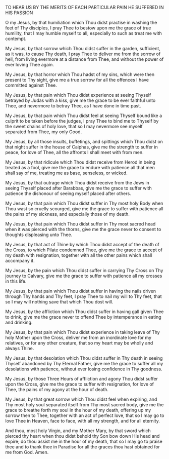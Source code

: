 
TO HEAR US BY THE MERITS OF EACH PARTICULAR PAIN HE SUFFERED IN HIS PASSION

O my Jesus, by that humiliation which Thou didst practise in washing the feet of Thy disciples, I pray Thee to bestow upon me the grace of true humility, that I may humble myself to all, especially to such as treat me with contempt.

My Jesus, by that sorrow which Thou didst suffer in the garden, sufficient, as it was, to cause Thy death, I pray Thee to deliver me from the sorrow of hell, from living evermore at a distance from Thee, and without the power of ever loving Thee again.

My Jesus, by that horror which Thou hadst of my sins, which were then present to Thy sight, give me a true sorrow for all the offences I have committed against Thee.

My Jesus, by that pain which Thou didst experience at seeing Thyself betrayed by Judas with a kiss, give me the grace to be ever faithful unto Thee, and nevermore to betray Thee, as I have done in time past.

My Jesus, by that pain which Thou didst feel at seeing Thyself bound like a culprit to be taken before the judges, I pray Thee to bind me to Thyself by the sweet chains of holy love, that so I may nevermore see myself separated from Thee, my only Good.

My Jesus, by all those insults, buffetings, and spittings which Thou didst on that night suffer in the house of Caiphas, give me the strength to suffer in peace, for love of Thee, all the affronts I shall meet with from men.

My Jesus, by that ridicule which Thou didst receive from Herod in being treated as a fool, give me the grace to endure with patience all that men shall say of me, treating me as base, senseless, or wicked.

My Jesus, by that outrage which Thou didst receive from the Jews in seeing Thyself placed after Barabbas, give me the grace to suffer with patience the dishonour of seeing myself placed after others.

My Jesus, by that pain which Thou didst suffer in Thy most holy Body when Thou wast so cruelly scourged, give me the grace to suffer with patience all the pains of my sickness, and especially those of my death.

My Jesus, by that pain which Thou didst suffer in Thy most sacred head when it was pierced with the thorns, give me the grace never to consent to thoughts displeasing unto Thee.

My Jesus, by that act of Thine by which Thou didst accept of the death of the Cross, to which Pilate condemned Thee, give me the grace to accept of my death with resignation, together with all the other pains which shall accompany it.

My Jesus, by the pain which Thou didst suffer in carrying Thy Cross on Thy journey to Calvary, give me the grace to suffer with patience all my crosses in this life.

My Jesus, by that pain which Thou didst suffer in having the nails driven through Thy hands and Thy feet, I pray Thee to nail my will to Thy feet, that so I may will nothing save that which Thou dost will.

My Jesus, by the affliction which Thou didst suffer in having gall given Thee to drink, give me the grace never to offend Thee by intemperance in eating and drinking.

My Jesus, by that pain which Thou didst experience in taking leave of Thy holy Mother upon the Cross, deliver me from an inordinate love for my relatives, or for any other creature, that so my heart may be wholly and always Thine.

My Jesus, by that desolation which Thou didst suffer in Thy death in seeing Thyself abandoned by Thy Eternal Father, give me the grace to suffer all my desolations with patience, without ever losing confidence in Thy goodness.

My Jesus, by those Three Hours of affliction and agony Thou didst suffer upon the Cross, give me the grace to suffer with resignation, for love of Thee, the pains of my agony at the hour of death.

My Jesus, by that great sorrow which Thou didst feel when expiring, and Thy most holy soul separated itself from Thy most sacred body, give me the grace to breathe forth my soul in the hour of my death, offering up my sorrow then to Thee, together with an act of perfect love, that so I may go to love Thee in Heaven, face to face, with all my strength, and for all eternity.

And thou, most holy Virgin, and my Mother Mary, by that sword which pierced thy heart when thou didst behold thy Son bow down His head and expire; do thou assist me in the hour of my death, that so I may go to praise thee and to thank thee in Paradise for all the graces thou hast obtained for me from God. Amen.

